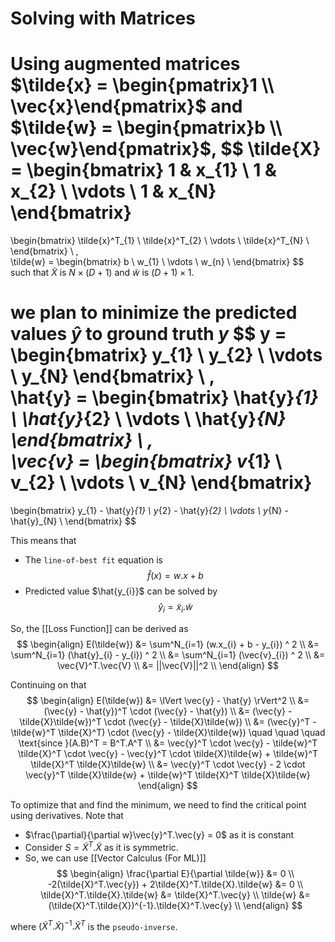 # Solving with Matrices
Using augmented matrices $\tilde{x} = \begin{pmatrix}1 \\ \vec{x}\end{pmatrix}$ and $\tilde{w} = \begin{pmatrix}b \\ \vec{w}\end{pmatrix}$,
$$
\tilde{X} = 
\begin{bmatrix}
1 & x_{1}  \\
1 & x_{2} \\
\vdots \\
1 & x_{N}
\end{bmatrix}
= 
\begin{bmatrix}
\tilde{x}^T_{1} \\
\tilde{x}^T_{2}  \\
\vdots \\
\tilde{x}^T_{N}  \\
\end{bmatrix}
\ , \
\tilde{w} = 
\begin{bmatrix}
b \\ 
w_{1} \\
\vdots \\
w_{n} \\
\end{bmatrix}
$$
such that $\tilde{X}$ is $N \times (D+1)$ and $\tilde{w}$ is $(D+1) \times 1$.

we plan to minimize the predicted values $\hat{y}$ to ground truth $y$
$$
y = 
\begin{bmatrix}
y_{1} \\
y_{2} \\
\vdots \\
y_{N}
\end{bmatrix}
\ , \
\hat{y} = 
\begin{bmatrix}
\hat{y}_{1} \\
\hat{y}_{2} \\
\vdots \\
\hat{y}_{N}
\end{bmatrix}
\ , \
\vec{v} = 
\begin{bmatrix}
v_{1} \\
v_{2} \\
\vdots \\
v_{N}
\end{bmatrix}
=
\begin{bmatrix}
y_{1} - \hat{y}_{1} \\
y_{2} - \hat{y}_{2} \\
\vdots \\
y_{N} - \hat{y}_{N} \\
\end{bmatrix}
$$

This means that 
- The `line-of-best fit` equation is
$$
\hat{f}(x) = w.x + b
$$
- Predicted value $\hat{y_{i}}$ can be solved by 
$$
\hat{y}_{i} = \tilde{x}_{i}.\tilde{w}
$$

So, the [[Loss Function]] can be derived as
$$
\begin{align}
E(\tilde{w}) 
&= \sum^N_{i=1} (w.x_{i} + b - y_{i}) ^ 2 \\
&= \sum^N_{i=1} (\hat{y}_{i} - y_{i}) ^ 2 \\
&= \sum^N_{i=1} (\vec{v}_{i}) ^ 2 \\
&= \vec{V}^T.\vec{V} \\
&= ||\vec{V}||^2 \\
\end{align}
$$

Continuing on that
$$
\begin{align}
E(\tilde{w}) 
&= \lVert \vec{y} - \hat{y} \rVert^2 \\
&= (\vec{y} - \hat{y})^T \cdot (\vec{y} - \hat{y}) \\
&= (\vec{y} - \tilde{X}\tilde{w})^T \cdot (\vec{y} - \tilde{X}\tilde{w}) \\ 
&= (\vec{y}^T - \tilde{w}^T \tilde{X}^T) \cdot (\vec{y} - \tilde{X}\tilde{w}) \quad \quad \quad \text{since }(A.B)^T = B^T.A^T \\ 
&= \vec{y}^T \cdot \vec{y} - \tilde{w}^T \tilde{X}^T \cdot \vec{y} - \vec{y}^T \cdot \tilde{X}\tilde{w} + \tilde{w}^T \tilde{X}^T \tilde{X}\tilde{w} \\ 
&= \vec{y}^T \cdot \vec{y} - 2 \cdot \vec{y}^T \tilde{X}\tilde{w} + \tilde{w}^T \tilde{X}^T \tilde{X}\tilde{w}
\end{align}
$$

To optimize that and find the minimum, we need to find the critical point using derivatives.
Note that 
- $\frac{\partial}{\partial w}\vec{y}^T.\vec{y} = 0$ as it is constant
- Consider $S = \tilde{X}^T.\tilde{X}$ as it is symmetric.
- So, we can use [[Vector Calculus (For ML)]]
$$
\begin{align}
\frac{\partial E}{\partial \tilde{w}}
&= 0 \\
-2(\tilde{X}^T.\vec{y}) + 2\tilde{X}^T.\tilde{X}.\tilde{w}
&= 0 \\
\tilde{X}^T.\tilde{X}.\tilde{w}
&= \tilde{X}^T.\vec{y} \\
\tilde{w}
&= (\tilde{X}^T.\tilde{X})^{-1}.\tilde{X}^T.\vec{y} \\
\end{align}
$$

where $(\tilde{X}^T.\tilde{X})^{-1}.\tilde{X}^T$ is the `pseudo-inverse`.
